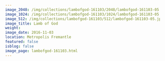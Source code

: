 ```yaml
---
image_2048: /img/collections/lambofgod-161103/2048/lambofgod-161103-05.jpg
image_1024: /img/collections/lambofgod-161103/1024/lambofgod-161103-05.jpg
image_512: /img/collections/lambofgod-161103/512/lambofgod-161103-05.jpg
image_title: Lamb of God
weight: 
image_date: 2016-11-03
location: Metropolis Fremantle
featured: false
isblog: false
image_page: lambofgod-161103.html
---
```

